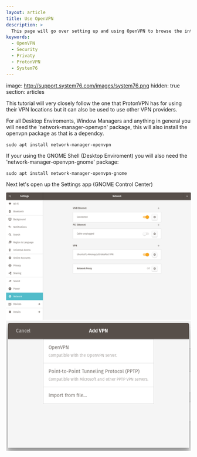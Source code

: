 ```yaml
---
layout: article
title: Use OpenVPN 
description: >
  This page will go over setting up and using OpenVPN to browse the internet more securely in places like airports, cafe shops and more.
keywords:
  - OpenVPN
  - Security
  - Privaty
  - ProtonVPN
  - System76
---
```

image: http://support.system76.com/images/system76.png
hidden: true
section: articles

This tutorial will very closely follow the one that ProtonVPN has for using their VPN locations but it can also be used to use other VPN providers.

For all Desktop Enviroments, Window Managers and anything in general you will need the 'network-manager-openvpn' package, this will also install the openvpn package as that is a dependcy.

```
sudo apt install network-manager-openvpn
```

If your using the GNOME Shell (Desktop Enviroment) you will also need the 'network-manager-openvpn-gnome' package:

```
sudo apt install network-manager-openvpn-gnome
```

Next let's open up the Settings app (GNOME Control Center)

![GNOME-Control-Center](/images/use-openvpn/GNOME-Control-Center.png)
![Add-VPN-Dialog](/images/use-openvpn/Add-VPN-Dialog.png)

